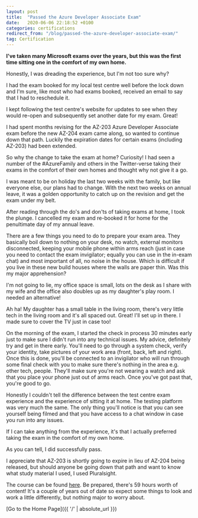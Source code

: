 ```yaml
---
layout: post
title:  "Passed the Azure Developer Associate Exam"
date:   2020-06-06 22:18:52 +0100
categories: certifications
redirect_from: "/blog/passed-the-azure-developer-associate-exam/"
tag: Certification
---
```


**I've taken many Microsoft exams over the years, but this was the first time sitting one in the comfort of my own home.**

Honestly, I was dreading the experience, but I'm not too sure why?

I had the exam booked for my local test centre well before the lock down and I'm sure, like most who had exams booked, received an email to say that I had to reschedule it.

I kept following the test centre's website for updates to see when they would re-open and subsequently set another date for my exam.  Great!

I had spent months revising for the AZ-203 Azure Developer Associate exam before the new AZ-204 exam came along, so wanted to continue down that path.  Luckily the expiration dates for certain exams (including AZ-203) had been extended.

So why the change to take the exam at home?  Curiosity!  I had seen a number of the #AzureFamily and others in the Twitter-verse taking their exams in the comfort of their own homes and thought why not give it a go.

I was meant to be on holiday the last two weeks with the family, but like everyone else, our plans had to change.  With the next two weeks on annual leave, it was a golden opportunity to catch up on the revision and get the exam under my belt.

After reading through the do's and don'ts of taking exams at home, I took the plunge.  I cancelled my exam and re-booked it for home for the penultimate day of my annual leave.

There are a few things you need to do to prepare your exam area.  They basically boil down to nothing on your desk, no watch, external monitors disconnected, keeping your mobile phone within arms reach (just in case you need to contact the exam invigilator; equally you can use in the in-exam chat) and most important of all, no noise in the house.  Which is difficult if you live in these new build houses where the walls are paper thin.  Was this my major apprehension?

I'm not going to lie, my office space is small, lots on the desk as I share with my wife and the office also doubles up as my daughter's play room.  I needed an alternative!

Ah ha! My daughter has a small table in the living room, there's very little tech in the living room and it's all spaced out.  Great!  I'll set up in there.  I made sure to cover the TV just in case too!

On the morning of the exam, I started the check in process 30 minutes early just to make sure I didn't run into any technical issues.  My advice, definitely try and get in there early.  You'll need to go through a system check, verify your identity, take pictures of your work area (front, back, left and right).  Once this is done, you'll be connected to an invigilator who will run through some final check with you to make sure there's nothing in the area e.g. other tech, people.  They'll make sure you're not wearing a watch and ask that you place your phone just out of arms reach.  Once you've got past that, you're good to go.

Honestly I couldn't tell the difference between the test centre exam experience and the experience of sitting it at home.  The testing platform was very much the same.  The only thing you'll notice is that you can see yourself being filmed and that you have access to a chat window in case you run into any issues.

If I can take anything from the experience, it's that I actually preferred taking the exam in the comfort of my own home.

As you can tell, I did successfully pass.

I appreciate that AZ-203 is shortly going to expire in lieu of AZ-204 being released, but should anyone be going down that path and want to know what study material I used, I used Pluralsight.

The course can be found [here](https://www.pluralsight.com/paths/developing-solutions-for-microsoft-azure-az-203).  Be prepared, there's 59 hours worth of content!  It's a couple of years out of date so expect some things to look and work a little differently, but nothing major to worry about.

[Go to the Home Page]({{ '/' | absolute_url }})